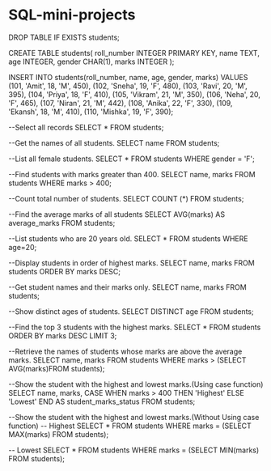 # SQL-mini-projects
DROP TABLE IF EXISTS students;

CREATE TABLE students(
	roll_number INTEGER PRIMARY KEY,
    name TEXT,
    age INTEGER,
    gender CHAR(1),
    marks INTEGER
);

INSERT INTO students(roll_number, name, age, gender, marks) VALUES
(101, 'Amit', 18, 'M', 450),
(102, 'Sneha', 19, 'F', 480),
(103, 'Ravi', 20, 'M', 395),
(104, 'Priya', 18, 'F', 410),
(105, 'Vikram', 21, 'M', 350),
(106, 'Neha', 20, 'F', 465),
(107, 'Niran', 21, 'M', 442),
(108, 'Anika', 22, 'F', 330),
(109, 'Ekansh', 18, 'M', 410),
(110, 'Mishka', 19, 'F', 390);

--Select all records
SELECT * FROM students;

--Get the names of all students.
SELECT name FROM students;

--List all female students.
SELECT * FROM students
WHERE gender = 'F';

--Find students with marks greater than 400.
SELECT name, marks FROM students
WHERE marks > 400;

--Count total number of students.
SELECT COUNT (*) FROM students;

--Find the average marks of all students
SELECT AVG(marks) AS average_marks
FROM students;

--List students who are 20 years old.
SELECT * FROM students
WHERE age=20;

--Display students in order of highest marks.
SELECT name, marks FROM students
ORDER BY marks DESC;

--Get student names and their marks only.
SELECT name, marks
FROM students;

--Show distinct ages of students.
SELECT DISTINCT age FROM students;

--Find the top 3 students with the highest marks.
SELECT * FROM students
ORDER BY marks DESC
LIMIT 3;

--Retrieve the names of students whose marks are above the average marks.
SELECT name, marks FROM students
WHERE marks > (SELECT AVG(marks)FROM students);

--Show the student with the highest and lowest marks.(Using case function)
SELECT name, marks,
	CASE
		WHEN marks > 400 THEN 'Highest'
		ELSE 'Lowest'
	END AS student_marks_status
FROM students;

--Show the student with the highest and lowest marks.(Without Using case function)
-- Highest
SELECT * FROM students
WHERE marks = (SELECT MAX(marks) FROM students);

-- Lowest
SELECT * FROM students
WHERE marks = (SELECT MIN(marks) FROM students);
